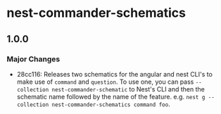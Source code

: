 # nest-commander-schematics

## 1.0.0
### Major Changes

- 28cc116: Releases two schematics for the angular and nest CLI's to make use of `command` and `question`. To use one, you can pass `--collection nest-commander-schematic` to Nest's CLI and then the schematic name followed by the name of the feature. e.g. `nest g --collection nest-commander-schematics command foo`.
